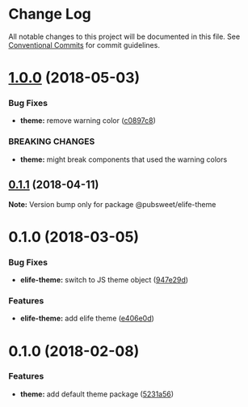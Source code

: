 # Change Log

All notable changes to this project will be documented in this file.
See [Conventional Commits](https://conventionalcommits.org) for commit guidelines.

<a name="1.0.0"></a>
# [1.0.0](https://gitlab.coko.foundation/pubsweet/pubsweet/compare/@pubsweet/elife-theme@0.1.1...@pubsweet/elife-theme@1.0.0) (2018-05-03)


### Bug Fixes

* **theme:** remove warning color ([c0897c8](https://gitlab.coko.foundation/pubsweet/pubsweet/commit/c0897c8))


### BREAKING CHANGES

* **theme:** might break components that used the warning colors




<a name="0.1.1"></a>
## [0.1.1](https://gitlab.coko.foundation/pubsweet/pubsweet/compare/@pubsweet/elife-theme@0.1.0...@pubsweet/elife-theme@0.1.1) (2018-04-11)




**Note:** Version bump only for package @pubsweet/elife-theme

<a name="0.1.0"></a>
# 0.1.0 (2018-03-05)


### Bug Fixes

* **elife-theme:** switch to JS theme object ([947e29d](https://gitlab.coko.foundation/pubsweet/pubsweet/commit/947e29d))


### Features

* **elife-theme:** add elife theme ([e406e0d](https://gitlab.coko.foundation/pubsweet/pubsweet/commit/e406e0d))




<a name="0.1.0"></a>

# 0.1.0 (2018-02-08)

### Features

* **theme:** add default theme package ([5231a56](https://gitlab.coko.foundation/pubsweet/pubsweet/commit/5231a56))
